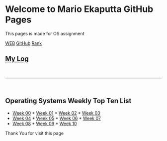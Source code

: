 # Welcome to Mario Ekaputta GitHub Pages

This pages is made for OS assignment

[WEB](https://marioekaputta.github.io/os202/) 
[GitHub](https://github.com/marioekaputta/os202/)
[Rank](https://github.com/marioekaputta/os202/blob/master/TXT/myrank.txt)
## [My Log](TXT/mylog.txt)
<br> <hr> <br>
## Operating Systems Weekly Top Ten List
* [Week 00](W00/) * [Week 01](W01/) * [Week 02](W02/) * [Week 03](W03/) 
* [Week 04](W04/) * [Week 05](W05/) * [Week 06](W06/) * [Week 07](W07/) 
* [Week 08](W08/) * [Week 09](W09/) * [Week 10](W10/)

Thank You for visit this page
